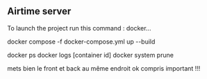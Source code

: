 ## Airtime server

To launch the project run this command : docker...

docker compose -f docker-compose.yml up --build 

docker ps
docker logs [container id]
docker system prune

mets bien le front et back au même endroit ok compris important !!! 